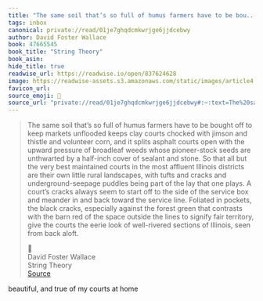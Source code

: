 ```yaml
---
title: "The same soil that’s so full of humus farmers have to be bou..."
tags: inbox
canonical: private://read/01je7ghqdcmkwrjge6jjdcebwy
author: David Foster Wallace
book: 47665545
book_title: "String Theory"
book_asin: 
hide_title: true
readwise_url: https://readwise.io/open/837624628
image: https://readwise-assets.s3.amazonaws.com/static/images/article4.6bc1851654a0.png
favicon_url: 
source_emoji: 📕
source_url: "private://read/01je7ghqdcmkwrjge6jjdcebwy#:~:text=The%20same%20soil,from%20back%20aloft."
---
```


> The same soil that’s so full of humus farmers have to be bought off to keep markets unflooded keeps clay courts chocked with jimson and thistle and volunteer corn, and it splits asphalt courts open with the upward pressure of broadleaf weeds whose pioneer-stock seeds are unthwarted by a half-inch cover of sealant and stone. So that all but the very best maintained courts in the most affluent Illinois districts are their own little rural landscapes, with tufts and cracks and underground-seepage puddles being part of the lay that one plays. A court’s cracks always seem to start off to the side of the service box and meander in and back toward the service line. Foliated in pockets, the black cracks, especially against the forest green that contrasts with the barn red of the space outside the lines to signify fair territory, give the courts the eerie look of well-rivered sections of Illinois, seen from back aloft.
> <div class="quoteback-footer"><div class="quoteback-avatar"><span class="mini-emoji"> 📕</span></div><div class="quoteback-metadata"><div class="metadata-inner"><span style="display:none">FROM:</span><div aria-label="David Foster Wallace" class="quoteback-author"> David Foster Wallace</div><div aria-label="String Theory" class="quoteback-title"> String Theory</div></div></div><div class="quoteback-backlink"><a target="_blank" aria-label="go to the full text of this quotation" rel="noopener" href="private://read/01je7ghqdcmkwrjge6jjdcebwy#:~:text=The%20same%20soil,from%20back%20aloft." class="quoteback-arrow"> Source</a></div></div>

beautiful, and true of my courts at home